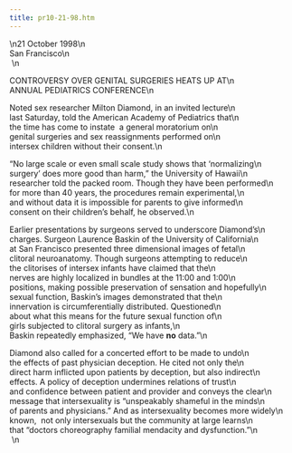 ```yaml
---
title: pr10-21-98.htm
---
```


\n21 October 1998\n  
San Francisco\n  
&nbsp;\n

<span class="caps">CONTROVERSY</span> <span class="caps">OVER</span> <span class="caps">GENITAL</span> <span class="caps">SURGERIES</span> <span class="caps">HEATS</span> UP AT\n  
<span class="caps">ANNUAL</span> <span class="caps">PEDIATRICS</span> <span class="caps">CONFERENCE</span>\n

Noted sex researcher Milton Diamond, in an invited lecture\n  
last Saturday, told the American Academy of Pediatrics that\n  
the time has come to instate&nbsp; a general moratorium on\n  
genital surgeries and sex reassignments performed on\n  
intersex children without their consent.\n

&#8220;No large scale or even small scale study shows that &#8216;normalizing\n  
surgery&#8217; does more good than harm,&#8221; the University of Hawaii\n  
researcher told the packed room. Though they have been performed\n  
for more than 40 years, the procedures remain experimental,\n  
and without data it is impossible for parents to give informed\n  
consent on their children&#8217;s behalf, he observed.\n

Earlier presentations by surgeons served to underscore Diamond&#8217;s\n  
charges. Surgeon Laurence Baskin of the University of California\n  
at San Francisco presented three dimensional images of fetal\n  
clitoral neuroanatomy. Though surgeons attempting to reduce\n  
the clitorises of intersex infants have claimed that the\n  
nerves are highly localized in bundles at the 11:00 and 1:00\n  
positions, making possible preservation of sensation and hopefully\n  
sexual function, Baskin&#8217;s images demonstrated that the\n  
innervation is circumferentially distributed. Questioned\n  
about what this means for the future sexual function of\n  
girls subjected to clitoral surgery as infants,\n  
Baskin repeatedly emphasized, &#8220;We have **no** data.&#8221;\n

Diamond also called for a concerted effort to be made to undo\n  
the effects of past physician deception. He cited not only the\n  
direct harm inflicted upon patients by deception, but also indirect\n  
effects. A policy of deception undermines relations of trust\n  
and confidence between patient and provider and conveys the clear\n  
message that intersexuality is &#8220;unspeakably shameful in the minds\n  
of parents and physicians.&#8221; And as intersexuality becomes more widely\n  
known,&nbsp; not only intersexuals but the community at large learns\n  
that &#8220;doctors choreography familial mendacity and dysfunction.&#8221;\n  
&nbsp;\n